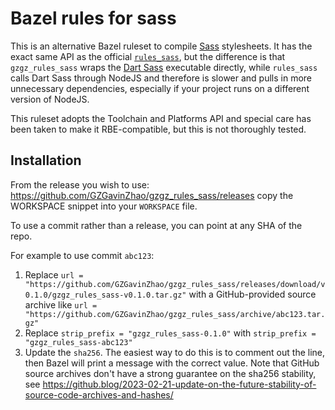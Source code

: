# Bazel rules for sass

This is an alternative Bazel ruleset to compile [Sass](https://sass-lang.org)
stylesheets. It has the exact same API as the official
[`rules_sass`](https://github.com/bazelbuild/rules_sass), but the difference is
that `gzgz_rules_sass` wraps the [Dart Sass](https://github.com/sass/dart-sass)
executable directly, while `rules_sass` calls Dart Sass through NodeJS and
therefore is slower and pulls in more unnecessary dependencies, especially if
your project runs on a different version of NodeJS.

This ruleset adopts the Toolchain and Platforms API and special care has been
taken to make it RBE-compatible, but this is not thoroughly tested.

## Installation

From the release you wish to use:
<https://github.com/GZGavinZhao/gzgz_rules_sass/releases>
copy the WORKSPACE snippet into your `WORKSPACE` file.

To use a commit rather than a release, you can point at any SHA of the repo.

For example to use commit `abc123`:

1. Replace `url = "https://github.com/GZGavinZhao/gzgz_rules_sass/releases/download/v0.1.0/gzgz_rules_sass-v0.1.0.tar.gz"` with a GitHub-provided source archive like `url = "https://github.com/GZGavinZhao/gzgz_rules_sass/archive/abc123.tar.gz"`
1. Replace `strip_prefix = "gzgz_rules_sass-0.1.0"` with `strip_prefix = "gzgz_rules_sass-abc123"`
1. Update the `sha256`. The easiest way to do this is to comment out the line, then Bazel will
   print a message with the correct value. Note that GitHub source archives don't have a strong
   guarantee on the sha256 stability, see
   <https://github.blog/2023-02-21-update-on-the-future-stability-of-source-code-archives-and-hashes/>
